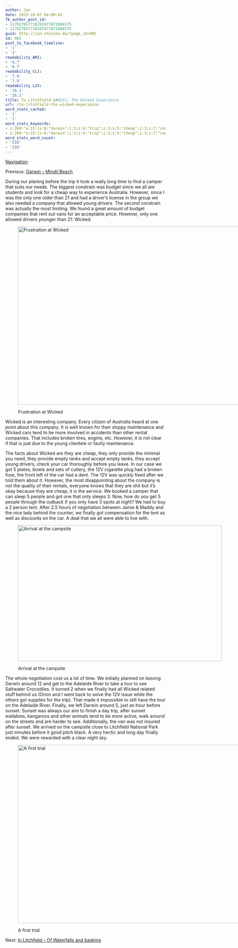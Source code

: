 ```yaml
---
author: Jan
date: 2013-10-07 04:09:43
fb_author_post_id:
- 117927857710201977071006575
- 117927857710201977071006575
guid: http://jan-steinke.de/?page_id=985
id: 985
post_to_facebook_timeline:
- '1'
- '1'
readability_ARI:
- '6.7'
- '6.7'
readability_CLI:
- '7.9'
- '7.9'
readability_LIX:
- '26.1'
- '26.1'
title: To Litchfield &#8211; The Wicked Experience
url: /to-litchfield-the-wicked-experience
word_stats_cached:
- '1'
- '1'
word_stats_keywords:
- s:269:"a:15:{s:6:"darwin";i:3;s:4:"trip";i:3;s:5:"cheap";i:3;s:7:"company";i:4;s:5:"young";i:3;s:7:"drivers";i:3;s:6:"wicked";i:6;s:7:"caption";i:6;s:10:"attachment";i:3;s:5:"align";i:3;s:11:"aligncenter";i:3;s:5:"width";i:3;s:4:"just";i:3;s:7:"finally";i:4;s:6:"sunset";i:4;}";
- s:269:"a:15:{s:6:"darwin";i:3;s:4:"trip";i:3;s:5:"cheap";i:3;s:7:"company";i:4;s:5:"young";i:3;s:7:"drivers";i:3;s:6:"wicked";i:6;s:7:"caption";i:6;s:10:"attachment";i:3;s:5:"align";i:3;s:11:"aligncenter";i:3;s:5:"width";i:3;s:4:"just";i:3;s:7:"finally";i:4;s:6:"sunset";i:4;}";
word_stats_word_count:
- '518'
- '518'
---
```


[Navigation](https://jan-steinke.de/wordpress/en/blog/2013/10/06/the-stuart-highway/)

Previous: [Darwin &#8211; Mindil Beach](https://jan-steinke.de/wordpress/en/darwin-mindil-beach/)

During our planing before the trip it took a really long time to find a camper that suits our needs. The biggest constrain was budget since we all are students and look for a cheap way to experience Australia. However, since I was the only one older than 21 and had a driver&#8217;s license in the group we also needed a company that allowed young drivers. The second constrain was actually the most limiting. We found a great amount of budget companies that rent out vans for an acceptable price. However, only one allowed drivers younger than 21: Wicked.<figure id="attachment_1332" style="width: 840px" class="wp-caption aligncenter">

<img class="size-large wp-image-1332" src="https://jan-steinke.de/wordpress/wp-content/uploads/2016/02/IMG_6336-1024x683.jpg" alt="Frustration at Wicked" width="840" height="560" srcset="https://jan-steinke.de/wordpress/wp-content/uploads/2016/02/IMG_6336-1024x683.jpg 1024w, https://jan-steinke.de/wordpress/wp-content/uploads/2016/02/IMG_6336-300x200.jpg 300w, https://jan-steinke.de/wordpress/wp-content/uploads/2016/02/IMG_6336-768x512.jpg 768w, https://jan-steinke.de/wordpress/wp-content/uploads/2016/02/IMG_6336-1200x800.jpg 1200w" sizes="(max-width: 709px) 85vw, (max-width: 909px) 67vw, (max-width: 1362px) 62vw, 840px" /><figcaption class="wp-caption-text">Frustration at Wicked</figcaption></figure> 

Wicked is an interesting company. Every citizen of Australia heard at one point about this company. It is well known for their sloppy maintenance and Wicked cars tend to be more involved in accidents than other rental companies. That includes broken tires, engine, etc. However, it is not clear if that is just due to the young clientele or faulty maintenance.

The facts about Wicked are they are cheap, they only provide the minimal you need, they provide empty tanks and accept empty tanks, they accept young drivers, check your car thoroughly before you leave. In our case we got 5 plates, bowls and sets of cutlery, the 12V cigarette plug had a broken fuse, the front left of the car had a dent. The 12V was quickly fixed after we told them about it. However, the most disappointing about the company is not the quality of their rentals, everyone knows that they are shit but it&#8217;s okay because they are cheap, it is the service. We booked a camper that can sleep 5 people and got one that only sleeps 3. Now, how do you get 5 people through the outback if you only have 3 spots at night? We had to buy a 2 person tent. After 2.5 hours of negotiation between Jamie & Maddy and the nice lady behind the counter, we finally got compensation for the tent as well as discounts on the car. A deal that we all were able to live with.<figure id="attachment_1335" style="width: 640px" class="wp-caption aligncenter">

<img class="size-full wp-image-1335" src="https://jan-steinke.de/wordpress/wp-content/uploads/2016/02/IMG_6359.jpg" alt="Arrival at the campsite" width="640" height="427" srcset="https://jan-steinke.de/wordpress/wp-content/uploads/2016/02/IMG_6359.jpg 640w, https://jan-steinke.de/wordpress/wp-content/uploads/2016/02/IMG_6359-300x200.jpg 300w" sizes="(max-width: 640px) 85vw, 640px" /><figcaption class="wp-caption-text">Arrival at the campsite</figcaption></figure> 

The whole negotiation cost us a lot of time. We initially planned on leaving Darwin around 12 and get to the Adelaide River to take a tour to see Saltwater Crocodiles. It turned 2 when we finally had all Wicked related stuff behind us (Orion and I went back to solve the 12V issue while the others got supplies for the trip). That made it impossible to still have the tour on the Adelaide River. Finally, we left Darwin around 5, just an hour before sunset. Sunset was always our aim to finish a day trip, after sunset wallabies, kangaroos and other animals tend to be more active, walk around on the streets and are harder to see. Additionally, the van was not insured after sunset. We arrived on the campsite close to Litchfield National Park just minutes before it good pitch black. A very hectic and long day finally ended. We were rewarded with a clear night sky.<figure id="attachment_1336" style="width: 840px" class="wp-caption aligncenter">

<img class="size-large wp-image-1336" src="https://jan-steinke.de/wordpress/wp-content/uploads/2016/02/IMG_6381-1024x683.jpg" alt="A first trial" width="840" height="560" srcset="https://jan-steinke.de/wordpress/wp-content/uploads/2016/02/IMG_6381-1024x683.jpg 1024w, https://jan-steinke.de/wordpress/wp-content/uploads/2016/02/IMG_6381-300x200.jpg 300w, https://jan-steinke.de/wordpress/wp-content/uploads/2016/02/IMG_6381-768x512.jpg 768w, https://jan-steinke.de/wordpress/wp-content/uploads/2016/02/IMG_6381-1200x800.jpg 1200w" sizes="(max-width: 709px) 85vw, (max-width: 909px) 67vw, (max-width: 1362px) 62vw, 840px" /><figcaption class="wp-caption-text">A first trial</figcaption></figure> 

Next: [In Litchfield – Of Waterfalls and basking](https://jan-steinke.de/wordpress/en/in-litchfield-of-waterfalls-and-basking/)